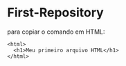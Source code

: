 # First-Repository

para copiar o comando em HTML:
```
<html>
  <h1>Meu primeiro arquivo HTML</h1>
</html>
```
